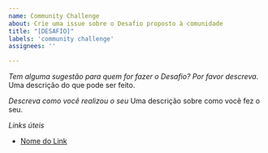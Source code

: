 ```yaml
---
name: Community Challenge
about: Crie uma issue sobre o Desafio proposto à comunidade
title: "[DESAFIO]"
labels: 'community challenge'
assignees: ''

---
```


*Tem alguma sugestão para quem for fazer o Desafio? Por favor descreva.*
Uma descrição do que pode ser feito. 

*Descreva como você realizou o seu*
Uma descrição sobre como você fez o seu.

*Links úteis*
- [Nome do Link](URL)
